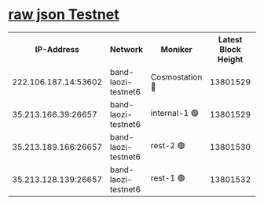 
[raw json Testnet](https://rpc-check.bandt.stavr.tech/bandt/rpcbandt_result.json)
=

<table><tr><th>IP-Address</th><th>Network</th><th>Moniker</th><th>Latest Block Height</th><th>Earliest Block Height</th><th>Catching Up</th><th>Tx Index</th><th>Voting Power</th><th>Scan Time</th></tr><tr><td>222.106.187.14:53602</td><td>band-laozi-testnet6</td><td>Cosmostation 🔴</td><td>13801529</td><td>13177501</td><td>False</td><td>on</td><td>2203223</td><td>2023-12-12T18:56:53.822444234UTC</td></tr><tr><td>35.213.166.39:26657</td><td>band-laozi-testnet6</td><td>internal-1 🟢</td><td>13801529</td><td>13701529</td><td>False</td><td>on</td><td>0</td><td>2023-12-12T18:56:54.998324265UTC</td></tr><tr><td>35.213.189.166:26657</td><td>band-laozi-testnet6</td><td>rest-2 🟢</td><td>13801530</td><td>13701530</td><td>False</td><td>on</td><td>0</td><td>2023-12-12T18:56:56.240866227UTC</td></tr><tr><td>35.213.128.139:26657</td><td>band-laozi-testnet6</td><td>rest-1 🟢</td><td>13801532</td><td>13701532</td><td>False</td><td>on</td><td>0</td><td>2023-12-12T18:57:01.581551196UTC</td></tr></table>
